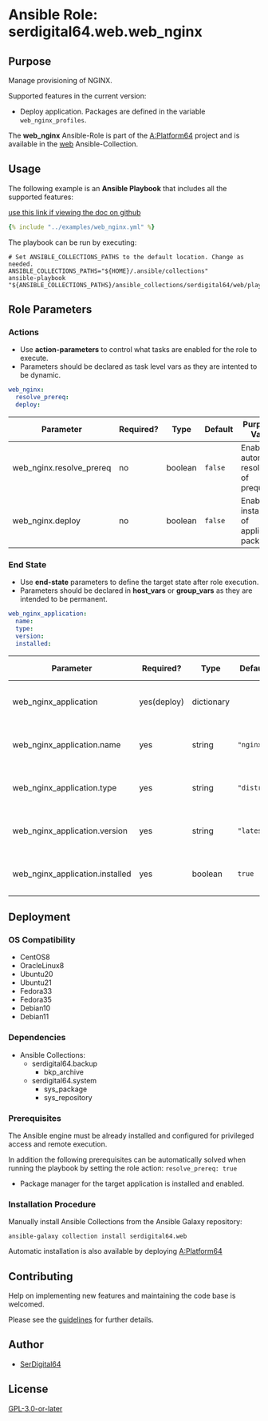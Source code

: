 # Ansible Role: serdigital64.web.web_nginx

## Purpose

Manage provisioning of NGINX.

Supported features in the current version:

- Deploy application. Packages are defined in the variable `web_nginx_profiles`.

The **web_nginx** Ansible-Role is part of the [A:Platform64](https://github.com/serdigital64/aplatform64) project and is available in the [web](https://aplatform64.readthedocs.io/en/latest/collections/web) Ansible-Collection.

## Usage

The following example is an **Ansible Playbook** that includes all the supported features:

[use this link if viewing the doc on github](https://github.com/aplatform64/web/blob/main/playbooks/web_nginx.yml)

```yaml
{% include "../examples/web_nginx.yml" %}
```

The playbook can be run by executing:

```shell
# Set ANSIBLE_COLLECTIONS_PATHS to the default location. Change as needed.
ANSIBLE_COLLECTIONS_PATHS="${HOME}/.ansible/collections"
ansible-playbook "${ANSIBLE_COLLECTIONS_PATHS}/ansible_collections/serdigital64/web/playbooks/web_nginx.yml"
```

## Role Parameters

### Actions

- Use **action-parameters** to control what tasks are enabled for the role to execute.
- Parameters should be declared as task level vars as they are intented to be dynamic.

```yaml
web_nginx:
  resolve_prereq:
  deploy:
```

| Parameter                    | Required? | Type    | Default | Purpose / Value                               |
| ---------------------------- | --------- | ------- | ------- | --------------------------------------------- |
| web_nginx.resolve_prereq | no        | boolean | `false` | Enable automatic resolution of prequisites    |
| web_nginx.deploy         | no        | boolean | `false` | Enable installation of application packages   |

### End State

- Use **end-state** parameters to define the target state after role execution.
- Parameters should be declared in **host_vars** or **group_vars** as they are intended to be permanent.

```yaml
web_nginx_application:
  name:
  type:
  version:
  installed:
```

| Parameter                                      | Required?    | Type       | Default                             | Purpose / Value                     |
| ---------------------------------------------- | ------------ | ---------- | ----------------------------------- | ----------------------------------- |
| web_nginx_application                      | yes(deploy)  | dictionary |                                     | Set application package end state   |
| web_nginx_application.name                 | yes          | string     | `"nginx"`                      | Select application package name     |
| web_nginx_application.type                 | yes          | string     | `"distro"`                    | Select application package type     |
| web_nginx_application.version              | yes          | string     | `"latest"`                 | Select application package version  |
| web_nginx_application.installed            | yes          | boolean    | `true`                              | Set application package end state   |

## Deployment

### OS Compatibility

- CentOS8
- OracleLinux8
- Ubuntu20
- Ubuntu21
- Fedora33
- Fedora35
- Debian10
- Debian11

### Dependencies

- Ansible Collections:
  - serdigital64.backup
    - bkp_archive
  - serdigital64.system
    - sys_package
    - sys_repository

### Prerequisites

The Ansible engine must be already installed and configured for privileged access and remote execution.

In addition the following prerequisites can be automatically solved when running the playbook by setting the role action: `resolve_prereq: true`

- Package manager for the target application is installed and enabled.

### Installation Procedure

Manually install Ansible Collections from the Ansible Galaxy repository:

```shell
ansible-galaxy collection install serdigital64.web
```

Automatic installation is also available by deploying [A:Platform64](https://aplatform64.readthedocs.io/en/latest/#deployment)

## Contributing

Help on implementing new features and maintaining the code base is welcomed.

Please see the [guidelines](https://aplatform64.readthedocs.io/en/latest/contributing/CONTRIBUTING) for further details.

## Author

- [SerDigital64](https://serdigital64.github.io/)

## License

[GPL-3.0-or-later](https://www.gnu.org/licenses/gpl-3.0.txt)
